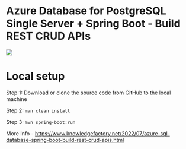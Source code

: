 # Azure Database for PostgreSQL Single Server + Spring Boot - Build REST CRUD APIs

<img src="https://blogger.googleusercontent.com/img/b/R29vZ2xl/AVvXsEgqvFBHyPgngWEVybVNtnGac96ENdoxqZmE4XxhH5sPbbh06SJ9cbIxjdgFBJqjGrS-9nKOcgnWBB5o6EoxxDM3DcRDF-gcTaUCEF4tPq4WboNleKSqiNX9YMLcH1yvpHAMsAmgfjehsNuUULarMpzwELAa4n95JG6nOFoonguacTKJEN7SI72Sp3GAIg/w640-h474/springboot-azure-postgresql.png" >

# Local setup

Step 1: Download or clone the source code from GitHub to the local machine

Step 2:  ```mvn clean install```

Step 3:  ```mvn spring-boot:run```

More Info - https://www.knowledgefactory.net/2022/07/azure-sql-database-spring-boot-build-rest-crud-apis.html





